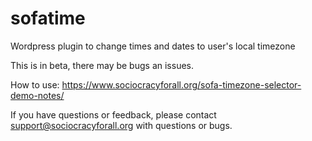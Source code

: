 # sofatime
Wordpress plugin to change times and dates to user's local timezone

This is in beta, there may be bugs an issues.

How to use:
https://www.sociocracyforall.org/sofa-timezone-selector-demo-notes/

If you have questions or feedback, please contact support@sociocracyforall.org with questions or bugs.



